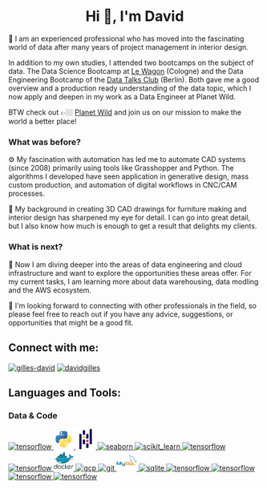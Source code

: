 <h1 align="center">Hi 👋, I'm David</h1>
🧔 I am an experienced professional who has moved into the fascinating world of data after many years of project management in interior design. 

In addition to my own studies, I attended two bootcamps on the subject of data. The Data Science Bootcamp at [Le Wagon](https://www.lewagon.com/) (Cologne) and the Data Engineering Bootcamp of the [Data Talks Club](https://datatalks.club/) (Berlin). Both gave me a good overview and a production ready understanding of the data topic, which I now apply and deepen in my work as a Data Engineer at Planet Wild.


BTW check out 👉🏼 [Planet Wild](https://planetwild.com/) and join us on our mission to make the world a better place!



### What was before?
⚙️ My fascination with automation has led me to automate CAD systems (since 2008) primarily using tools like Grasshopper and Python. The algorithms I developed have seen application in generative design, mass custom production, and automation of digital workflows in CNC/CAM processes.

📐 My background in creating 3D CAD drawings for furniture making and interior design has sharpened my eye for detail. I can go into great detail, but I also know how much is enough to get a result that delights my clients.

### What is next?

🚀 Now I am diving deeper into the areas of data engineering and cloud infrastructure and want to explore the opportunities these areas offer. For my current tasks, I am learning more about data warehousing, data modling and the AWS ecosystem.

🤝 I'm looking forward to connecting with other professionals in the field, so please feel free to reach out if you have any advice, suggestions, or opportunities that might be a good fit.

<h2 align="left">Connect with me:</h2>
<p align="left">
<a href="https://linkedin.com/in/gilles-david" target="blank"><img align="center" src="https://raw.githubusercontent.com/rahuldkjain/github-profile-readme-generator/master/src/images/icons/Social/linked-in-alt.svg" alt="gilles-david" height="30" width="40" /></a>
<a href="https://www.hackerrank.com/davidgilles" target="blank"><img align="center" src="https://raw.githubusercontent.com/rahuldkjain/github-profile-readme-generator/master/src/images/icons/Social/hackerrank.svg" alt="davidgilles" height="30" width="40" /></a>
</p>

<h2 align="left">Languages and Tools:</h2>
<h3 align="left">Data & Code</h3>

<p align="left"> 
</a>
<a href="https://de.wikipedia.org/wiki/Linux" target="_blank" rel="noreferrer"> <img src="https://cdn3.iconfinder.com/data/icons/logos-brands-3/24/logo_brand_brands_logos_linux-512.png" alt="tensorflow" width="40" height="40"/> </a>
<a href="https://www.python.org" target="_blank" rel="noreferrer"> <img src="https://raw.githubusercontent.com/devicons/devicon/master/icons/python/python-original.svg" alt="python" width="40" height="40"/> </a> 
<a href="https://pandas.pydata.org/" target="_blank" rel="noreferrer"> <img src="https://raw.githubusercontent.com/devicons/devicon/2ae2a900d2f041da66e950e4d48052658d850630/icons/pandas/pandas-original.svg" alt="pandas" width="40" height="40"/> </a> 
<a href="https://seaborn.pydata.org/" target="_blank" rel="noreferrer"> <img src="https://seaborn.pydata.org/_images/logo-mark-lightbg.svg" alt="seaborn" width="40" height="40"/> </a> 
<a href="https://scikit-learn.org/" target="_blank" rel="noreferrer"> <img src="https://upload.wikimedia.org/wikipedia/commons/0/05/Scikit_learn_logo_small.svg" alt="scikit_learn" width="40" height="40"/> </a> 
<a href="https://www.tensorflow.org" target="_blank" rel="noreferrer"> <img src="https://www.vectorlogo.zone/logos/tensorflow/tensorflow-icon.svg" alt="tensorflow" width="40" height="40"/> </a>
<a href="https://plotly.com/" target="_blank" rel="noreferrer"> <img src="https://storage.googleapis.com/zenn-user-upload/topics/b9d8b09ef0.png" alt="tensorflow" width="40" height="40"/> </a>
</a>
<a href="https://www.docker.com/" target="_blank" rel="noreferrer"> <img src="https://raw.githubusercontent.com/devicons/devicon/master/icons/docker/docker-original-wordmark.svg" alt="docker" width="40" height="40"/> 
</a> <a href="https://cloud.google.com" target="_blank" rel="noreferrer"> <img src="https://www.vectorlogo.zone/logos/google_cloud/google_cloud-icon.svg" alt="gcp" width="40" height="40"/> </a>
<a href="https://git-scm.com/" target="_blank" rel="noreferrer"> <img src="https://www.vectorlogo.zone/logos/git-scm/git-scm-icon.svg" alt="git" width="40" height="40"/> 
<a href="https://www.mysql.com/" target="_blank" rel="noreferrer"> <img src="https://raw.githubusercontent.com/devicons/devicon/master/icons/mysql/mysql-original-wordmark.svg" alt="mysql" width="40" height="40"/> </a> 
<a href="https://www.sqlite.org/" target="_blank" rel="noreferrer"> <img src="https://www.vectorlogo.zone/logos/sqlite/sqlite-icon.svg" alt="sqlite" width="40" height="40"/>
</a> 
</a> 
<a href="https://airflow.apache.org/" target="_blank" rel="noreferrer"> <img src="https://airflow.apache.org/docs/apache-airflow/2.3.2/_images/pin_large.png" alt="tensorflow" width="40" height="40"/> </a>
</a> 
<a href="https://www.terraform.io/" target="_blank" rel="noreferrer"> <img src="https://ww1.freelogovectors.net/wp-content/uploads/2022/01/terra-form-logo-freelogovectors.net_.png?lossy=1&w=2560&ssl=1" alt="tensorflow" width="40" height="40"/> </a>
</a>
<a href="https://mlflow.org/" target="_blank" rel="noreferrer"> <img src="https://res.cloudinary.com/apideck/image/upload/v1571955925/catalog/mlflow-org/icon128x128.jpg" alt="tensorflow" width="40" height="40"/> </a>
</a> 
<a href="https://www.getdbt.com/" target="_blank" rel="noreferrer"> <img src="https://seeklogo.com/images/D/dbt-logo-500AB0BAA7-seeklogo.com.png" alt="tensorflow" width="40" height="40"/> </a>

</a>

</p>
